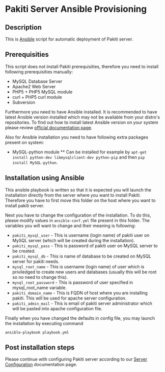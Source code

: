 # Pakiti Server Ansible Provisioning

## Description

This is [Ansible](https://www.ansible.com/) script for automatic deployment of Pakiti server.

## Prerequisities

This script does not install Pakiti prerequisities, therefore you need to install following prerequisities manually:

* MySQL Database Server
* Apache2 Web Server
* PHP5 + PHP5 MySQL module
* curl + PHP5 curl module
* Subversion

Furthermore you need to have Ansible installed. It is recommended to have latest Ansible version installed which may not be available from your distro's repositories. To find out how to install latest Ansible version on your system please review [official documentation page](https://docs.ansible.com/ansible/latest/intro_installation.html).

Also for Ansible installation you need to have following extra packages present on system:

* MySQL-python module
** Can be installed for example by `apt-get install python-dev libmysqlclient-dev python-pip` and then `pip install MySQL-python`.

## Installation using Ansible

This ansible playbook is written so that it is expected you will launch the installation directly from the server where you want to install Pakiti. Therefore you have to first move this folder on the host where you want to install pakiti server.

Next you have to change the configuration of the installation. To do this, please modify values in `ansible-conf.yml` file present in this folder. The variables you will want to change and their meaning is following:

* `pakiti_mysql_user` - This is username (login name) of pakiti user on MySQL server (which will be created during the installation).
* `pakiti_mysql_pass` - This is password of pakiti user on MySQL server to be created.
* `pakiti_mysql_db` - This is name of database to be created on MySQL server for pakiti needs.
* `mysql_root_name` - This is username (login name) of user which is priviledged to create new users and databases (usually this will be root so no need to change this).
* `mysql_root_password` - This is password of user specified in mysql_root_name variable.
* `pakiti_domain_name` - This is FQDN of host where you are installing pakiti. This will be used for apache server configuration.
* `pakiti_admin_mail` - This is email of pakiti server administrator which will be pasted into apache configuration file.

Finally when you have changed the defaults in config file, you may launch the installation by executing command

```
ansible-playbook playbook.yml
```

## Post installation steps

Please continue with configuring Pakiti server according to our [Server Configuration](https://github.com/CESNET/pakiti-server/blob/master/docs/configuration.md) documentation page.

